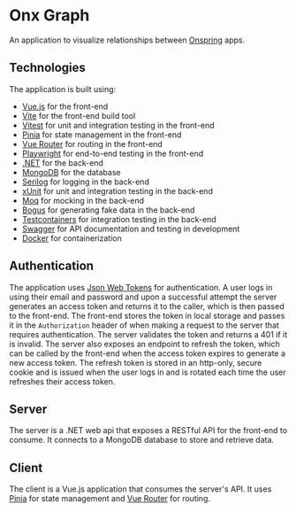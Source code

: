 # Onx Graph

An application to visualize relationships between [Onspring](https://onspring.com/) apps.

## Technologies

The application is built using:

- [Vue.js](https://vuejs.org/) for the front-end
- [Vite](https://vitejs.dev/) for the front-end build tool
- [Vitest](https://vitest.dev/) for unit and integration testing in the front-end
- [Pinia](https://pinia.vuejs.org/) for state management in the front-end
- [Vue Router](https://router.vuejs.org/) for routing in the front-end
- [Playwright](https://playwright.dev/) for end-to-end testing in the front-end
- [.NET](https://dotnet.microsoft.com/) for the back-end
- [MongoDB](https://www.mongodb.com/) for the database
- [Serilog](https://serilog.net/) for logging in the back-end
- [xUnit](https://xunit.net/) for unit and integration testing in the back-end
- [Moq](https://github.com/devlooped/moq) for mocking in the back-end
- [Bogus](https://github.com/bchavez/Bogus) for generating fake data in the back-end
- [Testcontainers](https://www.testcontainers.org/) for integration testing in the back-end
- [Swagger](https://swagger.io/) for API documentation and testing in development
- [Docker](https://www.docker.com/) for containerization

## Authentication

The application uses [Json Web Tokens](https://jwt.io/) for authentication. A user logs in using their email and password and upon a successful attempt the server generates an access token and returns it to the caller, which is then passed to the front-end. The front-end stores the token in local storage and passes it in the `Authorization` header of when making a request to the server that requires authentication. The server validates the token and returns a 401 if it is invalid. The server also exposes an endpoint to refresh the token, which can be called by the front-end when the access token expires to generate a new access token. The refresh token is stored in an http-only, secure cookie and is issued when the user logs in and is rotated each time the user refreshes their access token.

## Server

The server is a .NET web api that exposes a RESTful API for the front-end to consume. It connects to a MongoDB database to store and retrieve data.

## Client

The client is a Vue.js application that consumes the server's API. It uses [Pinia](https://pinia.vuejs.org/) for state management and [Vue Router](https://router.vuejs.org/) for routing.
